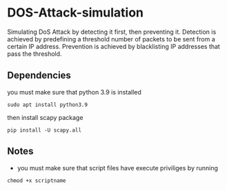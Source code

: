 # DOS-Attack-simulation
Simulating DoS Attack by detecting it first, then preventing it. Detection is achieved by predefining a threshold number of packets to be sent from a certain IP address. Prevention is achieved by blacklisting IP addresses that pass the threshold.

## Dependencies
you must make sure that python 3.9 is installed 
```
sudo apt install python3.9
```
then install scapy package 
```
pip install -U scapy.all
```
## Notes
- you must make sure that script files have execute priviliges by running
```
chmod +x scriptname
```
